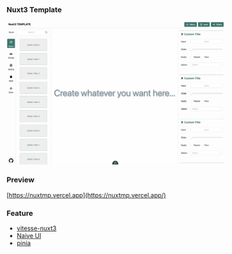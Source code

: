 ### Nuxt3 Template

<img src="./demo.png" />

### Preview

[https://nuxtmp.vercel.app](https://nuxtmp.vercel.app/)

### Feature

* [vitesse-nuxt3](https://github.com/antfu/vitesse-nuxt3)
* [Naive UI](https://www.naiveui.com/en-US/)
* [pinia](https://pinia.vuejs.org/)
